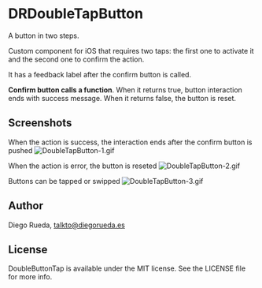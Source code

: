 # DRDoubleTapButton

A button in two steps.

Custom component for iOS that requires two taps: the first one to activate it and the second one to confirm the action.

It has a feedback label after the confirm button is called. 

**Confirm button calls a function**. When it returns true, button interaction ends with success message. When it returns false, the button is reset.

## Screenshots

When the action is success, the interaction ends after the confirm button is pushed
![DoubleTapButton-1.gif](http://diegorueda.es/code/assets/images/iOSComponents/DoubleTapButton-1.gif)

When the action is error, the button is reseted
![DoubleTapButton-2.gif](http://diegorueda.es/code/assets/images/iOSComponents/DoubleTapButton-2.gif)

Buttons can be tapped or swipped
![DoubleTapButton-3.gif](http://diegorueda.es/code/assets/images/iOSComponents/DoubleTapButton-3.gif)

## Author
Diego Rueda, talkto@diegorueda.es

## License
DoubleButtonTap is available under the MIT license. See the LICENSE file for more info.
